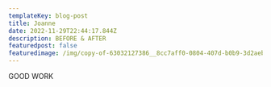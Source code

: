 ```yaml
---
templateKey: blog-post
title: Joanne
date: 2022-11-29T22:44:17.844Z
description: BEFORE & AFTER
featuredpost: false
featuredimage: /img/copy-of-63032127386__8cc7aff0-0804-407d-b0b9-3d2aeb723e1a.jpeg
---
```

G﻿OOD WORK